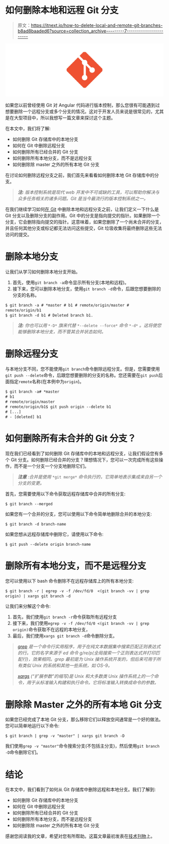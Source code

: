 # 如何删除本地和远程 Git 分支

> 原文：<https://itnext.io/how-to-delete-local-and-remote-git-branches-b8ad8baaded6?source=collection_archive---------7----------------------->

![](img/cd6493ee6e443dca6b8f43d7da2a1e1d.png)

如果您以前曾经使用 Git 对 Angular 代码进行版本控制，那么您很有可能遇到过想要删除一个远程分支或多个分支的情况。这对于开发人员来说是很常见的，尤其是在大型项目中，所以我想写一篇文章来探讨这个主题。

在本文中，我们将了解:

*   如何删除 Git 存储库中的本地分支
*   如何在 Git 中删除远程分支
*   如何删除所有已经合并的 Git 分支
*   如何删除所有本地分支，而不是远程分支
*   如何删除除 master 之外的所有本地 Git 分支

在讨论如何删除远程分支之前，我们首先来看看如何删除本地 Git 存储库中的分支。

> ***注:*** *版本控制系统是现代 web 开发中不可或缺的工具，可以帮助你解决与众多任务相关的诸多问题。Git 是当今最流行的版本控制系统之一。*

在我们继续学习如何[在 Git](https://www.techiediaries.com/delete-local-remote-git-branches/) 中删除本地和远程分支之前，让我们定义一下什么是 Git 分支以及删除分支的副作用。Git 中的分支是指向提交的指针。如果删除一个分支，它会删除指向提交的指针。这意味着，如果您删除了一个尚未合并的分支，并且任何其他分支或标记都无法访问这些提交，Git 垃圾收集将最终删除这些无法访问的提交。

# 删除本地分支

让我们从学习如何删除本地分支开始。

1.  首先，使用`git branch -a`命令显示所有分支(本地和远程)。
2.  接下来，您可以删除本地分支，使用`git branch -d`命令，后跟您想要删除的分支的名称。

```
$ git branch -a # *master # b1 # remote/origin/master # remote/origin/b1 
$ git branch -d b1 # Deleted branch b1.
```

> ***注:*** *你也可以用* `*-D*` *旗来代替* `*--delete --force*` *命令* `*-d*` *。这将使您能够删除本地分支，而不管其合并状态如何。*

# 删除远程分支

与本地分支不同，您不能使用`git branch`命令删除远程分支。但是，您需要使用`git push --delete`命令，后跟您想要删除的分支的名称。您还需要在`git push`后面指定`remote`名称(在本例中为`origin`)。

```
$ git branch -a# *master
# b1
# remote/origin/master
# remote/origin/b1$ git push origin --delete b1
# [...]
# - [deleted] b1
```

# 如何删除所有未合并的 Git 分支？

现在我们已经看到了如何删除 Git 存储库中的本地和远程分支，让我们假设您有多个 Git 分支。如何删除已经合并的分支？理想情况下，您可以一次完成所有这些操作，而不是一个分支一个分支地删除它们。

> ***注意*** *:合并是使用* `*git merge*` *命令执行的，它简单地表示集成来自另一个分支的变更。*

首先，您需要使用以下命令获取远程存储库中合并的所有分支:

```
$ git branch --merged
```

如果您有一个合并的分支，您可以使用以下命令简单地删除合并的本地分支:

```
$ git branch -d branch-name
```

如果您想从远程存储库中删除它，请使用以下命令:

```
$ git push --delete origin branch-name
```

# 删除所有本地分支，而不是远程分支

您可以使用以下 bash 命令删除不在远程存储库上的所有本地分支:

```
$ git branch -r | egrep -v -f /dev/fd/0  <(git branch -vv | grep origin) | xargs git branch -d
```

让我们来分解这个命令:

1.  首先，我们使用`git branch -r`命令获取所有远程分支
2.  接下来，我们使用`egrep -v -f /dev/fd/0 <(git branch -vv | grep origin)`命令获取不在远程的本地分支，
3.  最后，我们使用`xargs git branch -d`命令删除分支。

> [*grep*](https://en.wikipedia.org/wiki/Grep) *是一个命令行实用程序，用于在纯文本数据集中搜索匹配正则表达式的行。它的名字来源于 ed 命令 g/re/p(全局搜索一个正则表达式并打印匹配行)，效果相同。grep 最初是为 Unix 操作系统开发的，但后来可用于所有类似 Unix 的系统和其他一些系统，如 OS-9。*
> 
> [*xargs*](https://en.wikipedia.org/wiki/Xargs) *(“扩展参数”的缩写)是 Unix 和大多数类 Unix 操作系统上的一个命令，用于从标准输入构建和执行命令。它将标准输入转换成命令的参数。*

# 删除除 Master 之外的所有本地 Git 分支

如果您已经完成了本地 Git 分支，那么移除它们以释放空间通常是一个好的做法。您可以简单地运行以下命令:

```
$ git branch | grep -v "master" | xargs git branch -D
```

我们使用`grep -v "master"`命令搜索分支(不包括主分支)，然后使用`git branch -D`命令删除它们。

# 结论

在本文中，我们看到了如何从 Git 存储库中删除远程和本地分支。我们了解到:

*   如何删除 Git 存储库中的本地分支
*   如何在 Git 中删除远程分支
*   如何删除所有已经合并的 Git 分支
*   如何删除所有本地分支，而不是远程分支
*   如何删除除 master 之外的所有本地 Git 分支

感谢您阅读我的文章，希望对您有所帮助。这篇文章最初发表在[技术刊物](https://www.techiediaries.com)上。